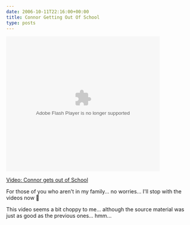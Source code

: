 ```yaml
---
date: 2006-10-11T22:16:00+00:00
title: Connor Getting Out Of School
type: posts
---
```

<embed name="msn_soapbox" pluginspage="http://macromedia.com/go/getflashplayer" src="http://soapbox.msn.com/flash/soapbox1_1.swf" width="412" height="362" type="application/x-shockwave-flash" flashvars="c=v&v=ae13d47c-bc1c-4e4e-9ccd-d2a9470305a5" wmode="transparent" quality="high">
</embed>

  
<a title="Connor gets out of School" href="http://soapbox.msn.com/video.aspx?vid=ae13d47c-bc1c-4e4e-9ccd-d2a9470305a5" target="_new">Video: Connor gets out of School</a>

For those of you who aren't in my family... no worries... I'll stop with the videos now 🙂

This video seems a bit choppy to me... although the source material was just as good as the previous ones... hmm...
